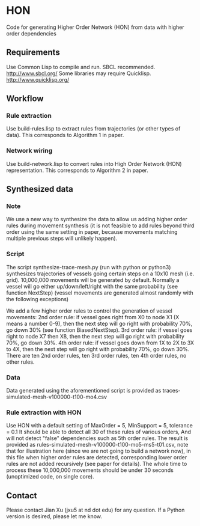 # HON
Code for generating Higher Order Network (HON) from data with higher order dependencies

## Requirements
Use Common Lisp to compile and run. SBCL recommended.
http://www.sbcl.org/
Some libraries may require Quicklisp.
http://www.quicklisp.org/

## Workflow
### Rule extraction
Use build-rules.lisp to extract rules from trajectories (or other types of data).
This corresponds to Algorithm 1 in paper.
### Network wiring
Use build-network.lisp to convert rules into High Order Network (HON) representation.
This corresponds to Algorithm 2 in paper.

## Synthesized data
### Note
We use a new way to synthesize the data to allow us adding higher order rules during movement synthesis (it is not feasible to add rules beyond third order using the same setting in paper, because movements matching multiple previous steps will unlikely happen). 
### Script
The script synthesize-trace-mesh.py (run with python or python3) synthesizes trajectories of vessels going certain steps on a 10x10 mesh (i.e. grid).
10,000,000 movements will be generated by default.
Normally a vessel will go either up/down/left/right with the same probability (see function NextStep)
(vessel movements are generated almost randomly with the following exceptions)

We add a few higher order rules to control the generation of vessel movements:
2nd order rule: if vessel goes right from X0 to node X1 (X means a number 0-9),
then the next step will go right with probability 70%, go down 30% (see function BiasedNextStep).
3rd order rule: if vessel goes right to node X7 then X8, then the next step will go right with probability 70%, go down 30%.
4th order rule: if vessel goes down from 1X to 2X to 3X to 4X,
then the next step will go right with probability 70%, go down 30%.
There are ten 2nd order rules, ten 3rd order rules, ten 4th order rules, no other rules.

### Data
Data generated using the aforementioned script is provided as traces-simulated-mesh-v100000-t100-mo4.csv

### Rule extraction with HON
Use HON with a default setting of MaxOrder = 5, MinSupport = 5, tolerance = 0.1
It should be able to detect all 30 of these rules of various orders,
And will not detect "false" dependencies such as 5th order rules.
The result is provided as rules-simulated-mesh-v100000-t100-mo5-ms5-t01.csv, note that for illustration here (since we are not going to build a network now), in this file when higher order rules are detected, corresponding lower order rules are not added recursively (see paper for details).
The whole time to process these 10,000,000 movements should be under 30 seconds (unoptimized code, on single core).


## Contact
Please contact Jian Xu (jxu5 at nd dot edu) for any question. If a Python version is desired, please let me know.
